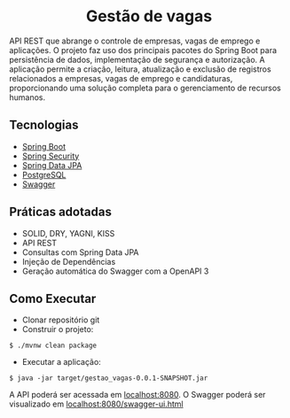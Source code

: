 <h1 align="center">
  Gestão de vagas
</h1>

API REST  que abrange o controle de empresas, vagas de emprego e aplicações. O projeto faz uso dos principais pacotes do Spring Boot para persistência de dados, implementação de segurança e autorização. A aplicação permite a criação, leitura, atualização e exclusão de registros relacionados a empresas, vagas de emprego e candidaturas, proporcionando uma solução completa para o gerenciamento de recursos humanos.

## Tecnologias

- [Spring Boot](https://spring.io/projects/spring-boot)
- [Spring Security](https://spring.io/projects/spring-security)
- [Spring Data JPA](https://spring.io/projects/spring-data-jpa)
- [PostgreSQL](https://www.postgresql.org/)
- [Swagger](https://swagger.io/tools/swagger-ui/)

## Práticas adotadas

- SOLID, DRY, YAGNI, KISS
- API REST
- Consultas com Spring Data JPA
- Injeção de Dependências
- Geração automática do Swagger com a OpenAPI 3

## Como Executar

- Clonar repositório git
- Construir o projeto:

```
$ ./mvnw clean package
```

- Executar a aplicação:

```
$ java -jar target/gestao_vagas-0.0.1-SNAPSHOT.jar
```

A API poderá ser acessada em [localhost:8080](http://localhost:8080).
O Swagger poderá ser visualizado em [localhost:8080/swagger-ui.html](http://localhost:8080/swagger-ui.html)
